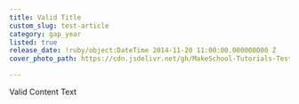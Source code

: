 ```yaml
---
title: Valid Title
custom_slug: test-article
category: gap_year
listed: true
release_date: !ruby/object:DateTime 2014-11-20 11:00:00.000000000 Z
cover_photo_path: https://cdn.jsdelivr.net/gh/MakeSchool-Tutorials-Test/News_Tests@b26045ed64ffed23401f6c7ea7edf45f535d6a0c/284ee877-fed9-482b-8197-d8cef536a775/cover_photo.jpeg

---
```

Valid Content Text